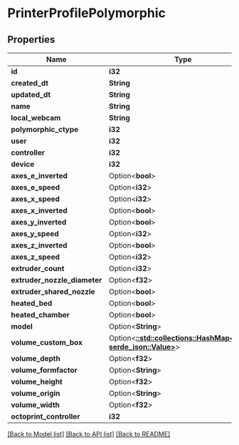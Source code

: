 # PrinterProfilePolymorphic

## Properties

Name | Type | Description | Notes
------------ | ------------- | ------------- | -------------
**id** | **i32** |  | [readonly]
**created_dt** | **String** |  | [readonly]
**updated_dt** | **String** |  | [readonly]
**name** | **String** |  | 
**local_webcam** | **String** |  | 
**polymorphic_ctype** | **i32** |  | [readonly]
**user** | **i32** |  | [readonly]
**controller** | **i32** |  | 
**device** | **i32** |  | 
**axes_e_inverted** | Option<**bool**> |  | [optional]
**axes_e_speed** | Option<**i32**> |  | [optional]
**axes_x_speed** | Option<**i32**> |  | [optional]
**axes_x_inverted** | Option<**bool**> |  | [optional]
**axes_y_inverted** | Option<**bool**> |  | [optional]
**axes_y_speed** | Option<**i32**> |  | [optional]
**axes_z_inverted** | Option<**bool**> |  | [optional]
**axes_z_speed** | Option<**i32**> |  | [optional]
**extruder_count** | Option<**i32**> |  | [optional]
**extruder_nozzle_diameter** | Option<**f32**> |  | [optional]
**extruder_shared_nozzle** | Option<**bool**> |  | [optional]
**heated_bed** | Option<**bool**> |  | [optional]
**heated_chamber** | Option<**bool**> |  | [optional]
**model** | Option<**String**> |  | [optional]
**volume_custom_box** | Option<[**::std::collections::HashMap<String, serde_json::Value>**](serde_json::Value.md)> |  | [optional]
**volume_depth** | Option<**f32**> |  | [optional]
**volume_formfactor** | Option<**String**> |  | [optional]
**volume_height** | Option<**f32**> |  | [optional]
**volume_origin** | Option<**String**> |  | [optional]
**volume_width** | Option<**f32**> |  | [optional]
**octoprint_controller** | **i32** |  | 

[[Back to Model list]](../README.md#documentation-for-models) [[Back to API list]](../README.md#documentation-for-api-endpoints) [[Back to README]](../README.md)


